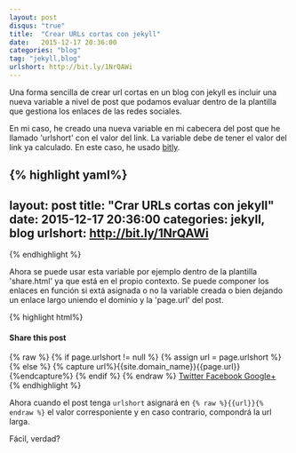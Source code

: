 ```yaml
---
layout: post
disqus: "true"
title:  "Crear URLs cortas con jekyll"
date:   2015-12-17 20:36:00
categories: "blog"
tag: "jekyll,blog"
urlshort: http://bit.ly/1NrQAWi
---
```


Una forma sencilla de crear url cortas en un blog con jekyll es incluir una nueva variable a nivel de post que podamos evaluar dentro de la plantilla que gestiona los enlaces de las redes sociales.

En mi caso, he creado una nueva variable en mi cabecera del post que he llamado 'urlshort' con el valor del link. La variable debe de tener el valor del link ya calculado. En este caso, he usado [bitly](https://bitly.com/).

{% highlight yaml%}
---
layout: post
title:  "Crar URLs cortas con jekyll"
date:   2015-12-17 20:36:00
categories: jekyll, blog
urlshort: http://bit.ly/1NrQAWi
---
{% endhighlight %}

Ahora se puede usar esta variable por ejemplo dentro de la plantilla 'share.html' ya que está en el propio contexto. Se puede componer los enlaces en función si extá asignada o no la variable creada o bien dejando un enlace largo uniendo el dominio y la 'page.url' del post.

{% highlight html%}
<section class="share">
    <h4>Share this post</h4>
    {% raw %}
        {% if page.urlshort != null %}
        {% assign url = page.urlshort %}
        {% else %}    
        {% capture url%}{{site.domain_name}}{{page.url}}{%endcapture%}        
        {% endif %}
    {% endraw %}
<a class="icon-twitter" href="http://twitter.com/share?text={{page.title}}&amp;url={% raw %}{{url}}{% endraw %}"
        onclick="window.open(this.href, 'twitter-share', 'width=550,height=235');return false;">
        <span class="hidden">Twitter</span>
    </a>
    <a class="icon-facebook" href="https://www.facebook.com/sharer/sharer.php?u={% raw %}{{url}}{% endraw %}"
        onclick="window.open(this.href, 'facebook-share','width=580,height=296');return false;">
        <span class="hidden">Facebook</span>
    </a>
    <a class="icon-google-plus" href="https://plus.google.com/share?url={% raw %}{{url}}{% endraw %}"
       onclick="window.open(this.href, 'google-plus-share', 'width=490,height=530');return false;">
        <span class="hidden">Google+</span>
    </a>
</section>
{% endhighlight %}

Ahora cuando el post tenga `urlshort` asignará en `{% raw %}{{url}}{% endraw %}` el valor corresponiente y en caso contrario, compondrá la url larga.

Fácil, verdad?
